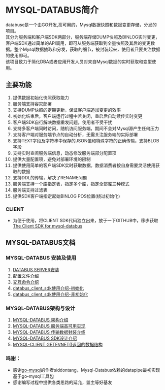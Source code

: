 # MYSQL-DATABUS简介

databuse是一个由GO开发,高可用的，Mysql数据快照和数据变更存储，分发的项目。<br>
其分为服务端和客户端SDK两部分，服务端存储DUMP快照及BINLOG实时变更，客户端SDK通过简单的API调用，即可从服务端获取到全量快照及其后的变更数据。整个Mysql数据抽取和分发，获取的细节，被封装起来，使用者只要关注数据的使用即可。<br>
该项目致力于简化DBA或者应用开发人员对来自Mysql数据的实时获取和变型使用。



## 主要功能

1. 提供数据初始化快照获取能力
2. 服务端支持容灾部署
3. 支持DUMP快照的定期更新，保证客户端追加变更的效率
4. 初始化结束后，客户端运行过程中若关闭，重启后自动续传实时变更
5. 客户端SDK自行解决数据重发问题，使用者不受干扰
6. 支持多客户端同时访问，随机访问服务端，期间不会对Mysql源产生任何压力
7. 支持客户端对服务端节点的自动分析，无需关注服务端的实际部署
8. 支持TEXT字段及字符串中保存的JSON值和特殊字符的正确传输，支持BLOB字段
9. 支持实时查阅服务端信息，动态修改服务端部分配置项
10. 提供大量配置项，避免对部署环境的限制
11. 提供使用简单的客户端SDK实时获取数据，数据消费者按自身需要灵活使用获取的数据
12. 支持DDL的传输，解决了RENAME问题
13. 服务端支持一个库指定表，指定多个库，指定全部库三种模式
14. 服务端支持过滤表
15. 提供SDK客户端指定起始BINLOG POS位置(绕过初始化)

### CLIENT

* 为便于使用，将CLIENT SDK代码独立出来，放于一下GITHUB中，移步获取
[The Client SDK for mysql-databus](https://github.com/swordstick/grandet)

## MYSQL-DATABUS文档

### MYSQL-DATABUS 安装及使用

1. [DATABUS SERVER安装][1]
2. [配置文件介绍][2]
3. [交互命令介绍][3]
4. [databus_client_sdk使用介绍-初始化][4]
5. [databus_client_sdk使用介绍-非初始化][11]

### MYSQL-DATABUS架构与设计

1. [MYSQL-DATABUS 架构介绍][5]
2. [MYSQL-DATABUS 服务端高可用实现][6]
3. [MYSQL-DATABUS 传输数据封装介绍][7]
4. [MYSQL-DATABUS SDK设计介绍][8]
5. [MYSQL-CLIENT GETEVNET()返回的数据结构][9]



### 鸣谢：

* 感谢[go-mysql][10]的作者siddontang，Mysql-Databus依赖的datapipe最初实现基于go-mysql工具包
* 感谢编写过程中提供各类思路的延允，盟主等好基友

[1]: https://github.com/swordstick/mysql-databus/blob/master/doc/databus_server_%E5%AE%89%E8%A3%85.md
[2]: https://github.com/swordstick/mysql-databus/blob/master/doc/%E9%85%8D%E7%BD%AE%E6%96%87%E4%BB%B6%E4%BB%8B%E7%BB%8D.md
[3]: https://github.com/swordstick/mysql-databus/blob/master/doc/%E4%BA%A4%E4%BA%92%E5%91%BD%E4%BB%A4%E4%BB%8B%E7%BB%8D.md
[4]: https://github.com/swordstick/mysql-databus/blob/master/doc/databus_client_sdk%E4%BD%BF%E7%94%A8%E4%BB%8B%E7%BB%8D-%E5%88%9D%E5%A7%8B%E5%8C%96.md
[5]: https://github.com/swordstick/mysql-databus/blob/master/doc/mysql-databus_%E6%9E%B6%E6%9E%84%E4%BB%8B%E7%BB%8D.md
[6]: https://github.com/swordstick/mysql-databus/blob/master/doc/mysql-databus_%E6%9C%8D%E5%8A%A1%E7%AB%AF%E9%AB%98%E5%8F%AF%E7%94%A8%E5%AE%9E%E7%8E%B0.md
[7]: https://github.com/swordstick/mysql-databus/blob/master/doc/mysql-databus_%E4%BC%A0%E8%BE%93%E6%95%B0%E6%8D%AE%E5%B0%81%E8%A3%85%E4%BB%8B%E7%BB%8D.md
[8]: https://github.com/swordstick/mysql-databus/blob/master/doc/mysql-databus_sdk%E8%AE%BE%E8%AE%A1%E4%BB%8B%E7%BB%8D.md
[9]: https://github.com/swordstick/mysql-databus/blob/master/doc/mysql-client_getevnet%E5%87%BD%E6%95%B0%E8%BF%94%E5%9B%9E%E7%9A%84%E6%95%B0%E6%8D%AE%E7%BB%93%E6%9E%84.md
[10]: https://github.com/siddontang/go-mysql
[11]: https://github.com/swordstick/mysql-databus/blob/master/doc/databus_client_sdk%E4%BD%BF%E7%94%A8%E4%BB%8B%E7%BB%8D-%E9%9D%9E%E5%88%9D%E5%A7%8B%E5%8C%96.md